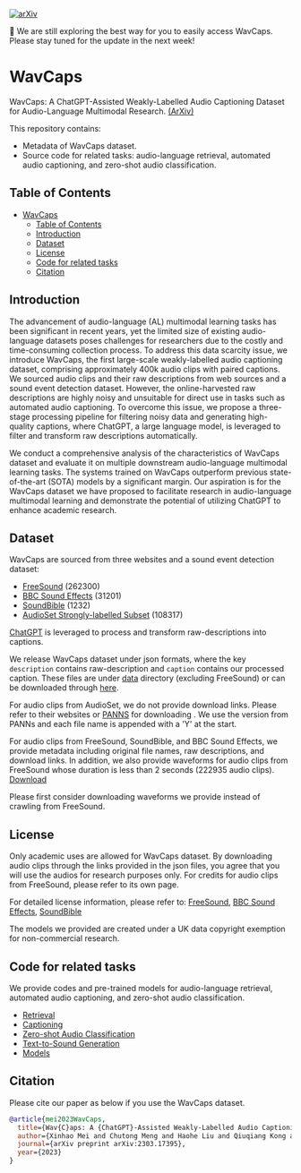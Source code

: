 [![arXiv](https://img.shields.io/badge/arXiv-2301.12503-brightgreen.svg?style=flat-square)](https://arxiv.org/abs/2303.17395)

:star2: We are still exploring the best way for you to easily access WavCaps. Please stay tuned for the update in the next week!

# WavCaps
WavCaps: A ChatGPT-Assisted Weakly-Labelled Audio Captioning Dataset for Audio-Language Multimodal Research. [(ArXiv)](https://arxiv.org/abs/2303.17395)

This repository contains:

- Metadata of WavCaps dataset.
- Source code for related tasks: audio-language retrieval, automated audio captioning, and zero-shot audio classification.

## Table of Contents


- [WavCaps](#wavcaps)
  - [Table of Contents](#table-of-contents)
  - [Introduction](#introduction)
  - [Dataset](#dataset)
  - [License](#license)
  - [Code for related tasks](#code-for-related-tasks)
  - [Citation](#citation)



## Introduction

The advancement of audio-language (AL) multimodal learning tasks has been significant in recent years, yet the limited size of existing audio-language datasets poses challenges for researchers due to the costly and time-consuming collection process. 
To address this data scarcity issue, we introduce WavCaps, the first large-scale weakly-labelled audio captioning dataset, comprising approximately 400k audio clips with paired captions. 
We sourced audio clips and their raw descriptions from web sources and a sound event detection dataset.
However, the online-harvested raw descriptions are highly noisy and unsuitable for direct use in tasks such as automated audio captioning.
To overcome this issue, we propose a three-stage processing pipeline for filtering noisy data and generating high-quality captions, where ChatGPT, a large language model, is leveraged to filter and transform raw descriptions automatically. 

We conduct a comprehensive analysis of the characteristics of WavCaps dataset and evaluate it on multiple downstream audio-language multimodal learning tasks. The systems trained on WavCaps outperform previous state-of-the-art (SOTA) models by a significant margin. 
Our aspiration is for the WavCaps dataset we have proposed to facilitate research in audio-language multimodal learning and demonstrate the potential of utilizing ChatGPT to enhance academic research.

## Dataset

WavCaps are sourced from three websites and a sound event detection dataset:
* [FreeSound](https://freesound.org/) (262300)
* [BBC Sound Effects](https://sound-effects.bbcrewind.co.uk/) (31201)
* [SoundBible](https://soundbible.com/) (1232)
* [AudioSet Strongly-labelled Subset](https://research.google.com/audioset/download_strong.html) (108317)

[ChatGPT](https://openai.com/blog/chatgpt) is leveraged to process and transform raw-descriptions into captions.

We release WavCaps dataset under json formats, where the key `description` contains raw-description and `caption` contains our processed caption.
These files are under [data](https://github.com/XinhaoMei/WavCaps/tree/master/data) directory (excluding FreeSound) or can be downloaded through [here](https://drive.google.com/drive/folders/1h9P4_qiNVZR-PIZrL5Ow0v62S8C4ygyo?usp=share_link).

For audio clips from AudioSet, we do not provide download links. Please refer to their websites or [PANNS](https://github.com/qiuqiangkong/audioset_tagging_cnn) for downloading . 
We use the version from PANNs and each file name is appended with a 'Y' at the start. 

For audio clips from FreeSound, SoundBible, and BBC Sound Effects, we provide metadata including original file names, raw descriptions, and download links.
In addition, we also provide waveforms for audio clips from FreeSound whose duration is less than 2 seconds (222935 audio clips). [Download](https://drive.google.com/drive/folders/1_Ah89Zqcn2SQUjZs-lb_PNgZx2ZWXeK5?usp=share_link) 

Please first consider downloading waveforms we provide instead of crawling from FreeSound.

## License
Only academic uses are allowed for WavCaps dataset. By downloading audio clips through the links provided in the json files, you agree that you will use the audios for research purposes only.
For credits for audio clips from FreeSound, please refer to its own page.

For detailed license information, please refer to:
[FreeSound](https://freesound.org/help/faq/#licenses), [BBC Sound Effects](https://sound-effects.bbcrewind.co.uk/licensing), [SoundBible](https://soundbible.com/about.php)

The models we provided are created under a UK data copyright exemption for non-commercial research.


## Code for related tasks
We provide codes and pre-trained models for audio-language retrieval, automated audio captioning, and zero-shot audio classification.

* [Retrieval](https://github.com/XinhaoMei/WavCaps/tree/master/retrieval)
* [Captioning](https://github.com/XinhaoMei/WavCaps/tree/master/captioning)
* [Zero-shot Audio Classification](https://github.com/XinhaoMei/WavCaps/blob/master/retrieval/zero_shot_classification.py)
* [Text-to-Sound Generation](https://github.com/haoheliu/AudioLDM)
* [Models](https://drive.google.com/drive/folders/1pFr8IRY3E1FAtc2zjYmeuSVY3M5a-Kdj?usp=share_link)

## Citation

Please cite our paper as below if you use the WavCaps dataset.
```bibtex
@article{mei2023WavCaps,
  title={Wav{C}aps: A {ChatGPT}-Assisted Weakly-Labelled Audio Captioning Dataset for Audio-Language Multimodal Research},
  author={Xinhao Mei and Chutong Meng and Haohe Liu and Qiuqiang Kong and Tom Ko and Chengqi Zhao and Mark D. Plumbley and Yuexian Zou and Wenwu Wang},
  journal={arXiv preprint arXiv:2303.17395},
  year={2023}
}
```




